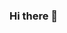 ### Hi there 👋

<!--
**bitensam/bitensam** is a ✨ _special_ ✨ repository because its `README.md` (this file) appears on your GitHub profile.

Here are some ideas to get you started:

- 🔭 I’m currently working on my first website
- 🌱 I’m currently learning frontend development
- 👯 I’m looking to collaborate on ...
- 🤔 I’m looking for help with coding html, js, css
- 💬 Ask me about ...
- 📫 How to reach me: ...
- 😄 Pronouns: ...
- ⚡ Fun fact: ...
-->
